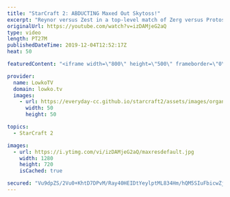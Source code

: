 ```yaml
---
title: "StarCraft 2: ABDUCTING Maxed Out Skytoss!"
excerpt: "Reynor versus Zest in a top-level match of Zerg versus Protoss in StarCraft 2. In this video I discuss the new late game of this matchup and my main concerns.  Get more videos & support my work: http://www.patreon.com/lowkotv  My second channel: http://lowko.tv/morelowko Lowko Merch: http://lowko.tv/merch"
originalUrl: https://youtube.com/watch?v=izDAMjeG2aQ
type: video
length: PT27M
publishedDateTime: 2019-12-04T12:52:17Z
heat: 50

featuredContent: "<iframe width=\"800\" height=\"500\" frameborder=\"0\" src=\"https://www.youtube.com/embed/izDAMjeG2aQ\" allow=\"accelerometer; autoplay; encrypted-media; gyroscope; picture-in-picture\" allowfullscreen></iframe>"

provider:
  name: LowkoTV
  domain: lowko.tv
  images:
    - url: https://everyday-cc.github.io/starcraft2/assets/images/organizations/lowko.tv-50x50.jpg
      width: 50
      height: 50

topics:
  - StarCraft 2

images:
  - url: https://i.ytimg.com/vi/izDAMjeG2aQ/maxresdefault.jpg
    width: 1280
    height: 720
    isCached: true

secured: "Vu9dpZS/2Vu0+KhtD7DPvM/Ray40HEIDtYeylptML834Hm/hQM5SIuFbicwZjP6SMwyxCO0gV4OzpOtjVdqBjTqtXjDAeTIJIYv5R3Qmk3fz/VUUtFWK2UYiTV3lHSWKe01zTNaNTlXIpzupM1z44X/bU8bM1HAXH5JmwKHh3LXmRzLLGs+2voa8oSd+vgQbvG68d3fVZS8rQR5hHxp6NSIyh4cL5LZqHLLJaEw3sM8wlT0BbROqXdSzLyX2X7X3YiasJnLYJMY4zmaIW3NUopQJFfyPdO3MASLOvrEctrogH/eiduD4dqeIcjCUBe/ACyHA2wv8W8Pj79ROGX8GddZBXJhLHdW+xVCAPyKH51Rl1HILhCP1Uu8xFeLeNdoL0ElfyDEWV7iHZhanwrB9B+hs3N9Uv27jcL+F+Fa7T+Y=;2yPCgppqdYGLAlnX/3yA4Q=="
---
```


